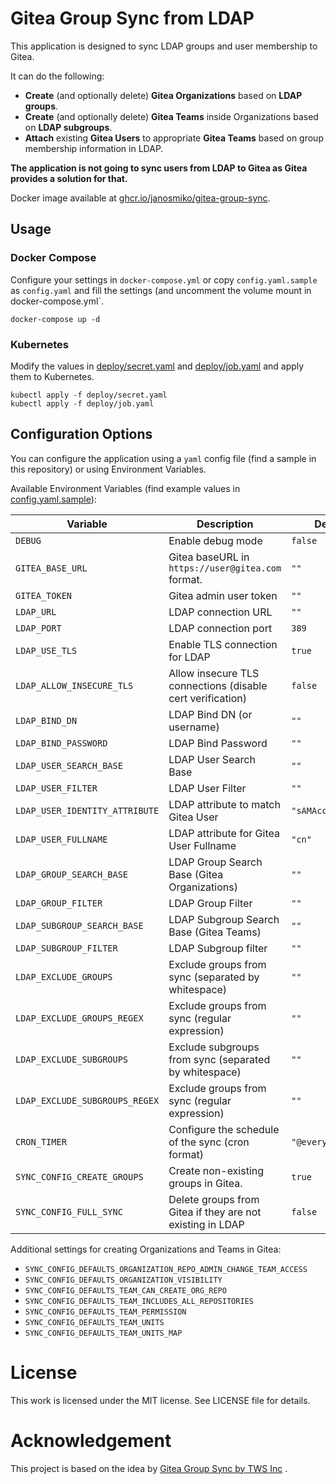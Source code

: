 # Gitea Group Sync from LDAP

This application is designed to sync LDAP groups and user membership to Gitea.

It can do the following:

- **Create** (and optionally delete) **Gitea Organizations** based on **LDAP groups**.
- **Create** (and optionally delete) **Gitea Teams** inside Organizations based on **LDAP subgroups**.
- **Attach** existing **Gitea Users** to appropriate **Gitea Teams** based on group membership information in LDAP.

**The application is not going to sync users from LDAP to Gitea as Gitea provides a solution for that.**

Docker image available
at [ghcr.io/janosmiko/gitea-group-sync](https://github.com/janosmiko/gitea-group-sync/pkgs/container/gitea-group-sync).

## Usage

### Docker Compose

Configure your settings in `docker-compose.yml` or copy `config.yaml.sample` as `config.yaml` and fill the settings (and uncomment the volume mount in docker-compose.yml`.

```
docker-compose up -d
```

### Kubernetes

Modify the values in [deploy/secret.yaml](deploy/secret.yaml) and [deploy/job.yaml](deploy/job.yaml) and apply them to Kubernetes.

```
kubectl apply -f deploy/secret.yaml
kubectl apply -f deploy/job.yaml
```

## Configuration Options

You can configure the application using a `yaml` config file (find a sample in this repository) or using Environment
Variables.

Available Environment Variables (find example values in [config.yaml.sample](config.yaml.sample)):

| Variable                       | Description                                                | Default            |
|--------------------------------|------------------------------------------------------------|--------------------|
| `DEBUG`                        | Enable debug mode                                          | `false`            |
| `GITEA_BASE_URL`               | Gitea baseURL in `https://user@gitea.com` format.          | `""`               |
| `GITEA_TOKEN`                  | Gitea admin user token                                     | `""`               |
| `LDAP_URL`                     | LDAP connection URL                                        | `""`               |
| `LDAP_PORT`                    | LDAP connection port                                       | `389`              |
| `LDAP_USE_TLS`                 | Enable TLS connection for LDAP                             | `true`             |
| `LDAP_ALLOW_INSECURE_TLS`      | Allow insecure TLS connections (disable cert verification) | `false`            |
| `LDAP_BIND_DN`                 | LDAP Bind DN (or username)                                 | `""`               |
| `LDAP_BIND_PASSWORD`           | LDAP Bind Password                                         | `""`               |
| `LDAP_USER_SEARCH_BASE`        | LDAP User Search Base                                      | `""`               |
| `LDAP_USER_FILTER`             | LDAP User Filter                                           | `""`               |
| `LDAP_USER_IDENTITY_ATTRIBUTE` | LDAP attribute to match Gitea User                         | `"sAMAccountName"` |
| `LDAP_USER_FULLNAME`           | LDAP attribute for Gitea User Fullname                     | `"cn"`             |
| `LDAP_GROUP_SEARCH_BASE`       | LDAP Group Search Base (Gitea Organizations)               | `""`               |
| `LDAP_GROUP_FILTER`            | LDAP Group Filter                                          | `""`               |
| `LDAP_SUBGROUP_SEARCH_BASE`    | LDAP Subgroup Search Base (Gitea Teams)                    | `""`               |
| `LDAP_SUBGROUP_FILTER`         | LDAP Subgroup filter                                       | `""`               |
| `LDAP_EXCLUDE_GROUPS`          | Exclude groups from sync (separated by whitespace)         | `""`               |
| `LDAP_EXCLUDE_GROUPS_REGEX`    | Exclude groups from sync (regular expression)              | `""`               |
| `LDAP_EXCLUDE_SUBGROUPS`       | Exclude subgroups from sync (separated by whitespace)      | `""`               |
| `LDAP_EXCLUDE_SUBGROUPS_REGEX` | Exclude groups from sync (regular expression)              | `""`               |
| `CRON_TIMER`                   | Configure the schedule of the sync (cron format)           | `"@every 1m"`      |
| `SYNC_CONFIG_CREATE_GROUPS`    | Create non-existing groups in Gitea.                       | `true`             |
| `SYNC_CONFIG_FULL_SYNC`        | Delete groups from Gitea if they are not existing in LDAP  | `false`            |


Additional settings for creating Organizations and Teams in Gitea:
- `SYNC_CONFIG_DEFAULTS_ORGANIZATION_REPO_ADMIN_CHANGE_TEAM_ACCESS`
- `SYNC_CONFIG_DEFAULTS_ORGANIZATION_VISIBILITY`
- `SYNC_CONFIG_DEFAULTS_TEAM_CAN_CREATE_ORG_REPO`
- `SYNC_CONFIG_DEFAULTS_TEAM_INCLUDES_ALL_REPOSITORIES`
- `SYNC_CONFIG_DEFAULTS_TEAM_PERMISSION`
- `SYNC_CONFIG_DEFAULTS_TEAM_UNITS`
- `SYNC_CONFIG_DEFAULTS_TEAM_UNITS_MAP`

# License

This work is licensed under the MIT license. See LICENSE file for details.

# Acknowledgement

This project is based on the idea by [Gitea Group Sync by TWS Inc](https://github.com/gitea-group-sync/gitea-group-sync)
.